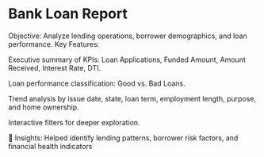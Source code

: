 
# Bank Loan Report
Objective: Analyze lending operations, borrower demographics, and loan performance.
Key Features:

Executive summary of KPIs: Loan Applications, Funded Amount, Amount Received, Interest Rate, DTI.

Loan performance classification: Good vs. Bad Loans.

Trend analysis by issue date, state, loan term, employment length, purpose, and home ownership.

Interactive filters for deeper exploration.

📌 Insights: Helped identify lending patterns, borrower risk factors, and financial health indicators

